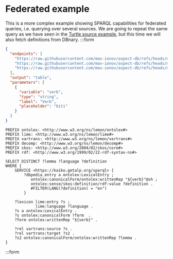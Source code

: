 # Federated example

This is a more complex example showing SPARQL capabilities for federated queries,
i.e. querying over several sources. We are going to repeat the same query as we have seen in 
the [Turtle source example](./ttl-example.md), but this time we will also fetch definitions from DBnary.
:::form
```json params
{
  "endpoints": [
    "https://raw.githubusercontent.com/max-ionov/aspect-db/refs/heads/main/rdf/aspect_bs.ttl",
    "https://raw.githubusercontent.com/max-ionov/aspect-db/refs/heads/main/rdf/aspect_hr.ttl",
    "https://raw.githubusercontent.com/max-ionov/aspect-db/refs/heads/main/rdf/aspect_sr.ttl"
  ],
  "output": "table",
  "parameters": [
    {
      "variable": "verb",
      "type": "string",
      "label": "Verb",
      "placeholder": "biti"
    }
  ]
}
```

```sparql
PREFIX ontolex: <http://www.w3.org/ns/lemon/ontolex#>
PREFIX lime: <http://www.w3.org/ns/lemon/lime#>
PREFIX vartrans: <http://www.w3.org/ns/lemon/vartrans#>
PREFIX decomp: <http://www.w3.org/ns/lemon/decomp#>
PREFIX skos: <http://www.w3.org/2004/02/skos/core#>
PREFIX rdf: <http://www.w3.org/1999/02/22-rdf-syntax-ns#>

SELECT DISTINCT ?lemma ?language ?definition
WHERE {
    SERVICE <https://kaiko.getalp.org/sparql> {
        ?dbpedia_entry a ontolex:LexicalEntry ;
           ontolex:canonicalForm/ontolex:writtenRep "${verb}"@sh ;
           ontolex:sense/skos:definition/rdf:value ?definition .
           #FILTER(LANG(?definition) = "en")
        }
       
    ?lexicon lime:entry ?s ;
             lime:language ?language .
    ?s a ontolex:LexicalEntry .
    ?s ontolex:canonicalForm ?form  .
    ?form ontolex:writtenRep "${verb}" .
    
    ?rel vartrans:source ?s .
    ?rel vartrans:target ?s2 .
    ?s2 ontolex:canonicalForm/ontolex:writtenRep ?lemma .
}
```
:::form